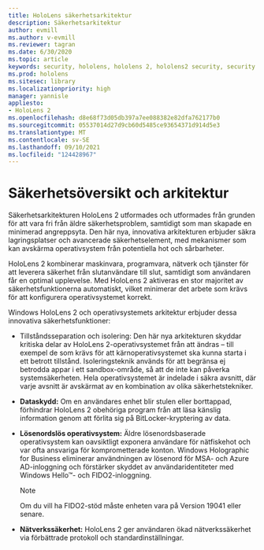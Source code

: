 ```yaml
---
title: HoloLens säkerhetsarkitektur
description: Säkerhetsarkitektur
author: evmill
ms.author: v-evmill
ms.reviewer: tagran
ms.date: 6/30/2020
ms.topic: article
keywords: security, hololens, hololens 2, hololens2 security, security overview, security architecture, architecture, hololens 2 architecture
ms.prod: hololens
ms.sitesec: library
ms.localizationpriority: high
manager: yannisle
appliesto:
- HoloLens 2
ms.openlocfilehash: d8e68f73d05db397a7ee088382e82dfa762177b0
ms.sourcegitcommit: 05537014d27d9cb60d5485ce93654371d914d5e3
ms.translationtype: MT
ms.contentlocale: sv-SE
ms.lasthandoff: 09/10/2021
ms.locfileid: "124428967"
---
```

# <a name="security-overview-and-architecture"></a>Säkerhetsöversikt och arkitektur

Säkerhetsarkitekturen HoloLens 2 utformades och utformades från grunden för att vara fri från äldre säkerhetsproblem, samtidigt som man skapade en minimerad angreppsyta. Den här nya, innovativa arkitekturen erbjuder säkra lagringsplatser och avancerade säkerhetselement, med mekanismer som kan avskärma operativsystem från potentiella hot och sårbarheter.

HoloLens 2 kombinerar maskinvara, programvara, nätverk och tjänster för att leverera säkerhet från slutanvändare till slut, samtidigt som användaren får en optimal upplevelse. Med HoloLens 2 aktiveras en stor majoritet av säkerhetsfunktionerna automatiskt, vilket minimerar det arbete som krävs för att konfigurera operativsystemet korrekt.

Windows HoloLens 2 och operativsystemets arkitektur erbjuder dessa innovativa säkerhetsfunktioner:

  * Tillståndsseparation och isolering: Den här nya arkitekturen skyddar kritiska delar av HoloLens 2-operativsystemet från att ändras – till exempel de som krävs för att kärnoperativsystemet ska kunna starta i ett betrott tillstånd. Isoleringsteknik används för att begränsa ej betrodda appar i ett sandbox-område, så att de inte kan påverka systemsäkerheten. Hela operativsystemet är indelade i säkra avsnitt, där varje avsnitt är avskärmat av en kombination av olika säkerhetstekniker.
  
  * **Dataskydd:** Om en användares enhet blir stulen eller borttappad, förhindrar HoloLens 2 obehöriga program från att läsa känslig information genom att förlita sig på BitLocker-kryptering av data. 
  
  * **Lösenordslös operativsystem:** Äldre lösenordsbaserade operativsystem kan oavsiktligt exponera användare för nätfiskehot och var ofta ansvariga för komprometterade konton. Windows Holographic for Business eliminerar användningen av lösenord för MSA- och Azure AD-inloggning och förstärker skyddet av användaridentiteter med Windows Hello™- och FIDO2-inloggning. 
  
    > [!NOTE]
    > Om du vill ha FIDO2-stöd måste enheten vara på Version 19041 eller senare. 

  * **Nätverkssäkerhet:** HoloLens 2 ger användaren ökad nätverkssäkerhet via förbättrade protokoll och standardinställningar.
